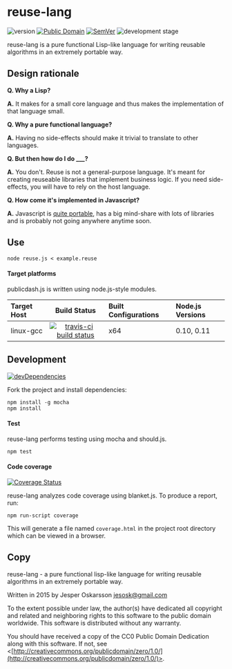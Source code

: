 # reuse-lang
![version](http://img.shields.io/badge/version-0.1.0-blue.svg) [![Public Domain](http://img.shields.io/badge/public%20domain%3F-yes-blue.svg)](http://creativecommons.org/publicdomain/zero/1.0/) [![SemVer](http://img.shields.io/badge/SemVer-2.0.0-blue.svg)](http://semver.org/spec/v2.0.0.html) ![development stage](http://img.shields.io/badge/development%20stage-alpha-orange.svg)

reuse-lang is a pure functional Lisp-like language for writing reusable algorithms in an extremely portable way.

## Design rationale

**Q. Why a Lisp?**

**A.** It makes for a small core language and thus makes the implementation of that language small.

**Q. Why a pure functional language?**

**A.** Having no side-effects should make it trivial to translate to other languages.

**Q. But then how do I do ___?**

**A.** You don't. Reuse is not a general-purpose language. It's meant for creating reuseable libraries that implement business logic. If you need side-effects, you will have to rely on the host language.

**Q. How come it's implemented in Javascript?**

**A.** Javascript is [quite portable](https://github.com/svaarala/duktape), has a big mind-share with lots of libraries and is probably not going anywhere anytime soon.

## Use
```
node reuse.js < example.reuse
```

#### Target platforms
publicdash.js is written using node.js-style modules.

| Target Host   | Build Status | Built Configurations | Node.js Versions   |
| :------------ | :----------: | :------------------- | :----------------- |
| linux-gcc | [![travis-ci build status](https://travis-ci.org/redien/reuse-lang.svg?branch=master)](https://travis-ci.org/redien/reuse-lang) | x64 | 0.10, 0.11 |

## Development
[![devDependencies](https://david-dm.org/redien/reuse-lang/dev-status.svg)](https://david-dm.org/redien/reuse-lang#info=devDependencies)

Fork the project and install dependencies:
```
npm install -g mocha
npm install
```

#### Test
reuse-lang performs testing using mocha and should.js.

```
npm test
```

#### Code coverage
[![Coverage Status](https://img.shields.io/coveralls/redien/reuse-lang.svg)](https://coveralls.io/r/redien/reuse-lang?branch=master)

reuse-lang analyzes code coverage using blanket.js. To produce a report, run:
```
npm run-script coverage
```

This will generate a file named `coverage.html` in the project root directory which can be viewed in a browser.

## Copy

reuse-lang - a pure functional lisp-like language for writing reusable algorithms in an extremely portable way.

Written in 2015 by Jesper Oskarsson jesosk@gmail.com

To the extent possible under law, the author(s) have dedicated all copyright
and related and neighboring rights to this software to the public domain worldwide.
This software is distributed without any warranty.

You should have received a copy of the CC0 Public Domain Dedication along with this software.
If not, see <[http://creativecommons.org/publicdomain/zero/1.0/](http://creativecommons.org/publicdomain/zero/1.0/)>.
